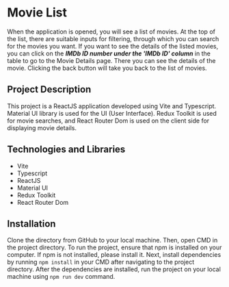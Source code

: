 # Movie List

When the application is opened, you will see a list of movies. At the top of the list, there are suitable inputs for filtering, through which you can search for the movies you want. If you want to see the details of the listed movies, you can click on the ***IMDb ID number under the 'IMDb ID' column*** in the table to go to the Movie Details page. There you can see the details of the movie. Clicking the back button will take you back to the list of movies.

## Project Description

This project is a ReactJS application developed using Vite and Typescript. Material UI library is used for the UI (User Interface). Redux Toolkit is used for movie searches, and React Router Dom is used on the client side for displaying movie details.

## Technologies and Libraries

- Vite
- Typescript
- ReactJS
- Material UI
- Redux Toolkit
- React Router Dom

## Installation

Clone the directory from GitHub to your local machine. Then, open CMD in the project directory.
To run the project, ensure that npm is installed on your computer. If npm is not installed, please install it.
Next, install dependencies by running `npm install` in your CMD after navigating to the project directory.
After the dependencies are installed, run the project on your local machine using `npm run dev` command.
